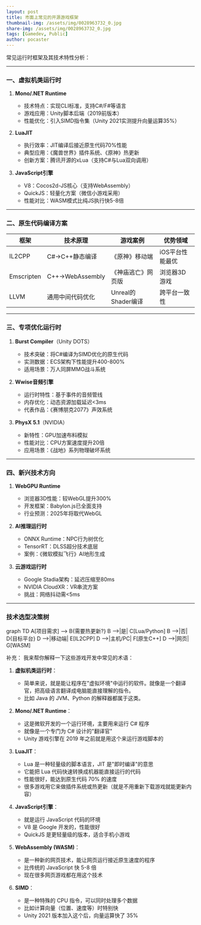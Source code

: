 ```yaml
---
layout: post
title: 市面上常见的开源游戏框架
thumbnail-img: /assets/img/0028963732_0.jpg
share-img: /assets/img/0028963732_0.jpg
tags: [Gamedev, Public]
author: pocaster
---
```


常见运行时框架及其技术特性分析：

---

### **一、虚拟机类运行时**
1. **Mono/.NET Runtime**
   - 技术特点：实现CLI标准，支持C#/F#等语言
   - 游戏应用：Unity脚本后端（2019前版本）
   - 性能优化：引入SIMD指令集（Unity 2021实测提升向量运算35%）

2. **LuaJIT**
   - 执行效率：JIT编译后接近原生代码70%性能
   - 典型应用：《魔兽世界》插件系统、《原神》热更新
   - 创新方案：腾讯开源的xLua（支持C#与Lua双向调用）

3. **JavaScript引擎**
   - V8：Cocos2d-JS核心（支持WebAssembly）
   - QuickJS：轻量化方案（微信小游戏采用）
   - 性能对比：WASM模式比纯JS执行快5-8倍

---

### **二、原生代码编译方案**

| 框架          | 技术原理               | 游戏案例                | 优势领域          |
|---------------|-----------------------|-------------------------|-------------------|
| IL2CPP        | C#→C++静态编译        | 《原神》移动端          | iOS平台性能最优   |
| Emscripten    | C++→WebAssembly       | 《神庙逃亡》网页版      | 浏览器3D游戏      |
| LLVM          | 通用中间代码优化       | Unreal的Shader编译      | 跨平台一致性      |

---

### **三、专项优化运行时**
1. **Burst Compiler**（Unity DOTS）
   - 技术突破：将C#编译为SIMD优化的原生代码
   - 实测数据：ECS架构下性能提升400-800%
   - 适用场景：万人同屏MMO战斗系统

2. **Wwise音频引擎**
   - 运行时特性：基于事件的音频管线
   - 内存优化：动态资源加载延迟<3ms
   - 代表作品：《赛博朋克2077》声效系统

3. **PhysX 5.1**（NVIDIA）
   - 新特性：GPU加速布料模拟
   - 性能对比：CPU方案速度提升20倍
   - 应用场景：《战地》系列物理破坏系统

---

### **四、新兴技术方向**
1. **WebGPU Runtime**
   - 浏览器3D性能：较WebGL提升300%
   - 开发框架：Babylon.js已全面支持
   - 行业预测：2025年将取代WebGL

2. **AI推理运行时**
   - ONNX Runtime：NPC行为树优化
   - TensorRT：DLSS超分技术底层
   - 案例：《微软模拟飞行》AI地形生成

3. **云游戏运行时**
   - Google Stadia架构：延迟压缩至80ms
   - NVIDIA CloudXR：VR串流方案
   - 挑战：网络抖动需<5ms

---

### **技术选型决策树**
<div  class = "mermaid">
graph TD
    A[项目需求] --> B{需要热更新?}
    B -->|是| C[Lua/Python]
    B -->|否| D{目标平台}
    D -->|移动端| E[IL2CPP]
    D -->|主机/PC| F[原生C++]
    D -->|网页| G[WASM]
</div>


补充：
我来帮你解释一下这些游戏开发中常见的术语：

1. **虚拟机类运行时**：
   - 简单来说，就是能让程序在"虚拟环境"中运行的软件。就像是一个翻译官，把高级语言翻译成电脑能直接理解的指令。
   - 比如 Java 的 JVM、Python 的解释器都属于这类。

2. **Mono/.NET Runtime**：
   - 这是微软开发的一个运行环境，主要用来运行 C# 程序
   - 就像是一个专门为 C# 设计的"翻译官"
   - Unity 游戏引擎在 2019 年之前就是用这个来运行游戏脚本的

3. **LuaJIT**：
   - Lua 是一种轻量级的脚本语言，JIT 是"即时编译"的意思
   - 它能把 Lua 代码快速转换成机器能直接运行的代码
   - 性能很好，能达到原生代码 70% 的速度
   - 很多游戏用它来做插件系统或热更新（就是不用重新下载游戏就能更新内容）

4. **JavaScript引擎**：
   - 就是运行 JavaScript 代码的环境
   - V8 是 Google 开发的，性能很好
   - QuickJS 是更轻量级的版本，适合手机小游戏

5. **WebAssembly (WASM)**：
   - 是一种新的网页技术，能让网页运行接近原生速度的程序
   - 比传统的 JavaScript 快 5-8 倍
   - 现在很多网页游戏都在用这个技术

6. **SIMD**：
   - 是一种特殊的 CPU 指令，可以同时处理多个数据
   - 比如计算向量（位置、速度等）时特别快
   - Unity 2021 版本加入这个后，向量运算快了 35%

